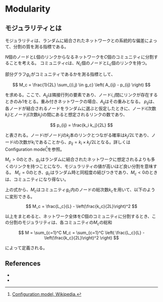 # Modularity

## モジュラリティとは

モジュラリティは、ランダムに結合されたネットワークとの系統的な偏差によって、分割の質を測る指標である。

$N$個のノードと$L$個のリンクからなるネットワークを$C$個のコミュニティに分割することを考える。
コミュニティ$c$は、$N_c$個のノードと$L_c$個のリンクを持つ。

部分グラフ$g_c$がコミュニティであるかを測る指標として、

$$
M_c = \frac{1}{2L} \sum_{(i,j) \in g_c} \left( A_{ij} - p_{ij} \right)
$$

を求める。ここで、$A_{ij}$は隣接行列の要素であり、ノード$i,j$間にリンクが存在するときのみ1をとる。重み付きネットワークの場合、$A_{ij}$はその重みとなる。
$p_{ij}$は、各ノードが結合されるノードをランダムに選ぶと仮定したときに、ノード$i$(次数$k_i$)とノード$j$(次数$k_j$)の間にあると想定されるリンクの数であり、

$$
p_{ij} = \frac{k_i k_j}{2L}
$$

と表される。ノード$i$がノード$j$の$k_j$本のリンクとつながる確率は$k_j/2L$であり、ノード$i$の次数が$k_i$であることから、$p_{ij} = k_i \times k_j/2L$となる。詳しくは Configuration model[^2]を参照。

$M_c>0$のとき、$g_c$はランダムに結合されたネットワークに想定されるよりも多くのリンクを持つことになり、モジュラリティの値が高いほど良い分割を意味する。
$M_c=0$のとき、$g_c$はランダム時と同程度の結びつきであり、$M_c < 0$のときは、コミュニティになり得ない。

上の式から、$M_c$はコミュニティ$g_c$内のノードの総次数$k_c$を用いて、以下のように変形できる。

$$
M_c = \frac{L_c}{L} - \left(\frac{k_c}{2L}\right)^2
$$

以上をまとめると、ネットワーク全体を$C$個のコミュニティに分割するとき、この分割のモジュラリティは、各コミュニティの$M_c$の総和

$$
M = \sum_{c=1}^C M_c = \sum_{c=1}^C \left( \frac{L_c}{L} - \left(\frac{k_c}{2L}\right)^2 \right)
$$

によって定義される。

## References

- [^1]: Albert‐L´aszl´o Barab´asi, "Network Science", 第9章 コミュニティ.
- [^2]: [Configuration model, Wikipedia.](https://en.wikipedia.org/wiki/Configuration_model)